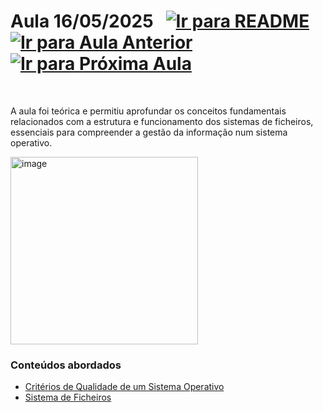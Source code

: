 # Aula 16/05/2025 &nbsp; [![Ir para README](https://img.shields.io/badge/Indice-Verde?style=for-the-badge)](../README.md#indice) &nbsp; [![Ir para Aula Anterior](https://img.shields.io/badge/Anterior-Aula%209-007ACC?style=for-the-badge)](../aulas/09-05-2025.md) [![Ir para Próxima Aula](https://img.shields.io/badge/Próxima-Aula%2011-007ACC?style=for-the-badge)](../aulas/23-05-2025.md)

<br>

<p> 
  
  

</p> 

<p> 
  
  A aula foi teórica e permitiu aprofundar os conceitos fundamentais relacionados com a estrutura e funcionamento dos sistemas de ficheiros, essenciais para compreender a gestão da informação num sistema operativo. 
  
  </p>


<img src="https://github.com/user-attachments/assets/5cf529d9-0a5e-41ce-a7f1-7ae6e50700f9" alt="image" width="300"/>

### Conteúdos abordados

- [Critérios de Qualidade de um Sistema Operativo](../apontamentos/criterios_qualidade.md)
- [Sistema de Ficheiros](../apontamentos/ficheiros.md)
